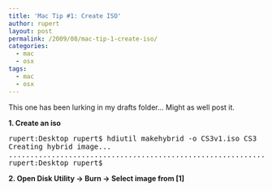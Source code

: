 ```yaml
---
title: 'Mac Tip #1: Create ISO'
author: rupert
layout: post
permalink: /2009/08/mac-tip-1-create-iso/
categories:
  - mac
  - osx
tags:
  - mac
  - osx
---
```

This one has been lurking in my drafts folder&#8230; Might as well post it.

**1. Create an iso**

<pre>rupert:Desktop rupert$ hdiutil makehybrid -o CS3v1.iso CS3
Creating hybrid image...
..............................................................................
rupert:Desktop rupert$
</pre>

**2. Open Disk Utility -> Burn -> Select image from [1]**